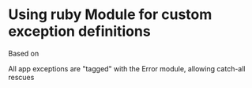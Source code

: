 Using ruby Module for custom exception definitions
===
Based on [](http://globaldev.co.uk/2013/09/ruby-tips-part-3/)

All app exceptions are "tagged" with the Error module, allowing catch-all rescues